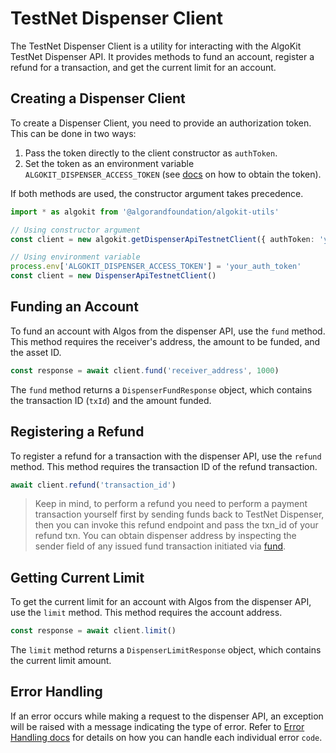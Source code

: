# TestNet Dispenser Client

The TestNet Dispenser Client is a utility for interacting with the AlgoKit TestNet Dispenser API. It provides methods to fund an account, register a refund for a transaction, and get the current limit for an account.

## Creating a Dispenser Client

To create a Dispenser Client, you need to provide an authorization token. This can be done in two ways:

1. Pass the token directly to the client constructor as `authToken`.
2. Set the token as an environment variable `ALGOKIT_DISPENSER_ACCESS_TOKEN` (see [docs](https://github.com/algorandfoundation/algokit/blob/main/docs/testnet_api.md#error-handling) on how to obtain the token).

If both methods are used, the constructor argument takes precedence.

```ts
import * as algokit from '@algorandfoundation/algokit-utils'

// Using constructor argument
const client = new algokit.getDispenserApiTestnetClient({ authToken: 'your_auth_token' })

// Using environment variable
process.env['ALGOKIT_DISPENSER_ACCESS_TOKEN'] = 'your_auth_token'
const client = new DispenserApiTestnetClient()
```

## Funding an Account

To fund an account with Algos from the dispenser API, use the `fund` method. This method requires the receiver's address, the amount to be funded, and the asset ID.

```ts
const response = await client.fund('receiver_address', 1000)
```

The `fund` method returns a `DispenserFundResponse` object, which contains the transaction ID (`txId`) and the amount funded.

## Registering a Refund

To register a refund for a transaction with the dispenser API, use the `refund` method. This method requires the transaction ID of the refund transaction.

```ts
await client.refund('transaction_id')
```

> Keep in mind, to perform a refund you need to perform a payment transaction yourself first by sending funds back to TestNet Dispenser, then you can invoke this refund endpoint and pass the txn_id of your refund txn. You can obtain dispenser address by inspecting the sender field of any issued fund transaction initiated via [fund](#funding-an-account).

## Getting Current Limit

To get the current limit for an account with Algos from the dispenser API, use the `limit` method. This method requires the account address.

```ts
const response = await client.limit()
```

The `limit` method returns a `DispenserLimitResponse` object, which contains the current limit amount.

## Error Handling

If an error occurs while making a request to the dispenser API, an exception will be raised with a message indicating the type of error. Refer to [Error Handling docs](https://github.com/algorandfoundation/algokit/blob/main/docs/testnet_api.md#error-handling) for details on how you can handle each individual error `code`.
